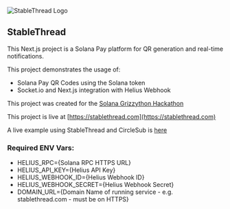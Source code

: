 ![StableThread Logo](https://stablethread.com/images/stablethread.png)

## StableThread

This Next.js project is a Solana Pay platform for QR generation and real-time notifications.

This project demonstrates the usage of:
* Solana Pay QR Codes using the Solana token
* Socket.io and Next.js integration with Helius Webhook

This project was created for the [Solana Grizzython Hackathon](https://solana.com/grizzython)

This project is live at [https://stablethread.com](https://stablethread.com)

A live example using StableThread and CircleSub is [here](https://circlesub.com/tip/komdodx)

### Required ENV Vars:
* HELIUS_RPC={Solana RPC HTTPS URL}
* HELIUS_API_KEY={Helius API Key}
* HELIUS_WEBHOOK_ID={Helius Webhook ID}
* HELIUS_WEBHOOK_SECRET={Helius Webhook Secret}
* DOMAIN_URL={Domain Name of running service - e.g. stablethread.com - must be on HTTPS}
